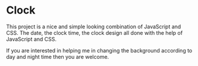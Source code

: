 # Clock
This project is a nice and simple looking combination of JavaScript and CSS.
The date, the clock time, the clock design all done with the help of JavaScript and CSS.

If you are interested in helping me in changing the background according to day and night time then you are welcome.
